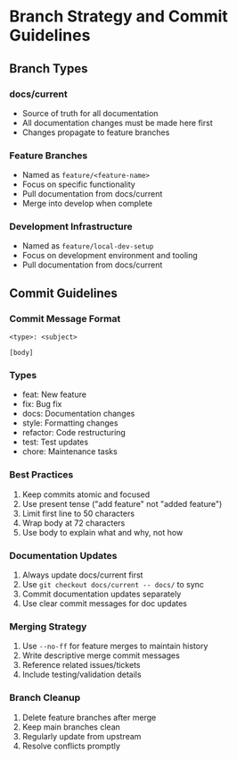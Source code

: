 # Branch Strategy and Commit Guidelines

## Branch Types

### docs/current
- Source of truth for all documentation
- All documentation changes must be made here first
- Changes propagate to feature branches

### Feature Branches
- Named as `feature/<feature-name>`
- Focus on specific functionality
- Pull documentation from docs/current
- Merge into develop when complete

### Development Infrastructure
- Named as `feature/local-dev-setup`
- Focus on development environment and tooling
- Pull documentation from docs/current

## Commit Guidelines

### Commit Message Format
```
<type>: <subject>

[body]
```

### Types
- feat: New feature
- fix: Bug fix
- docs: Documentation changes
- style: Formatting changes
- refactor: Code restructuring
- test: Test updates
- chore: Maintenance tasks

### Best Practices
1. Keep commits atomic and focused
2. Use present tense ("add feature" not "added feature")
3. Limit first line to 50 characters
4. Wrap body at 72 characters
5. Use body to explain what and why, not how

### Documentation Updates
1. Always update docs/current first
2. Use `git checkout docs/current -- docs/` to sync
3. Commit documentation updates separately
4. Use clear commit messages for doc updates

### Merging Strategy
1. Use `--no-ff` for feature merges to maintain history
2. Write descriptive merge commit messages
3. Reference related issues/tickets
4. Include testing/validation details

### Branch Cleanup
1. Delete feature branches after merge
2. Keep main branches clean
3. Regularly update from upstream
4. Resolve conflicts promptly 